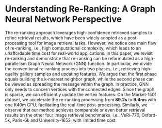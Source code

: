 # Understanding Re-Ranking: A Graph Neural Network Perspective

The re-ranking approach leverages high-confidence retrieved samples to refine retrieval results, 
which have been widely adopted as a post-processing tool for image retrieval tasks. 
However, we notice one main flaw of re-ranking, i.e., high computational complexity, which leads to an unaffordable time cost for real-world applications. 
In this paper, we revisit re-ranking and demonstrate that re-ranking can be reformulated as a high-parallelism Graph Neural Network (GNN) function. 
In particular, we divide the conventional re-ranking process into two phases, i.e., retrieving high-quality gallery samples and updating features. 
We argue that the first phase equals building the k-nearest neighbor graph, while the second phase can be viewed as spreading the message within the graph. 
In practice, GNN only needs to concern vertices with the connected edges. 
Since the graph is sparse, we can efficiently update the vertex features. 
On the Market-1501 dataset, we accelerate the re-ranking processing from **89.2s** to **9.4ms** with one K40m GPU, 
facilitating the real-time post-processing. 
Similarly, we observe that our method achieves comparable or even better retrieval results on the other four image retrieval benchmarks, 
i.e., VeRi-776, Oxford-5k, Paris-6k and University-1652, with limited time cost.

